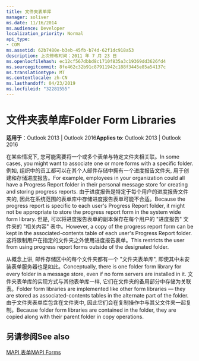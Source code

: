 ```yaml
---
title: 文件夹表单库
manager: soliver
ms.date: 11/16/2014
ms.audience: Developer
localization_priority: Normal
api_type:
- COM
ms.assetid: 62b7480e-b3eb-45fb-b74d-62f1dc918a53
description: 上次修改时间：2011 年 7 月 23 日
ms.openlocfilehash: ec12cf567dbbd8c1710f835a3c19369dd3626fd4
ms.sourcegitcommit: 8fe462c32b91c87911942c188f3445e85a54137c
ms.translationtype: MT
ms.contentlocale: zh-CN
ms.lasthandoff: 04/23/2019
ms.locfileid: "32281555"
---
```

# <a name="folder-form-libraries"></a><span data-ttu-id="52b94-103">文件夹表单库</span><span class="sxs-lookup"><span data-stu-id="52b94-103">Folder Form Libraries</span></span>

  
  
<span data-ttu-id="52b94-104">**适用于**：Outlook 2013 | Outlook 2016</span><span class="sxs-lookup"><span data-stu-id="52b94-104">**Applies to**: Outlook 2013 | Outlook 2016</span></span> 
  
<span data-ttu-id="52b94-105">在某些情况下, 您可能需要将一个或多个表单与特定文件夹相关联。</span><span class="sxs-lookup"><span data-stu-id="52b94-105">In some cases, you might want to associate one or more forms with a specific folder.</span></span> <span data-ttu-id="52b94-106">例如, 组织中的员工都可以在其个人邮件存储中拥有一个进度报告文件夹, 用于创建和存储进度报告。</span><span class="sxs-lookup"><span data-stu-id="52b94-106">For example, employees in your organization could all have a Progress Report folder in their personal message store for creating and storing progress reports.</span></span> <span data-ttu-id="52b94-107">由于进度报告是特定于每个用户的进度报告文件夹的, 因此在系统范围的表单库中存储进度报告表单可能不合适。</span><span class="sxs-lookup"><span data-stu-id="52b94-107">Because the progress report is specific to each user's Progress Report folder, it might not be appropriate to store the progress report form in the system wide form library.</span></span> <span data-ttu-id="52b94-108">但是, 可以将进度报告表单的副本保存在每个用户的 "进度报告" 文件夹的 "相关内容" 表中。</span><span class="sxs-lookup"><span data-stu-id="52b94-108">However, a copy of the progress report form can be kept in the associated-contents table of each user's Progress Report folder.</span></span> <span data-ttu-id="52b94-109">这将限制用户在指定的文件夹之外使用进度报告表单。</span><span class="sxs-lookup"><span data-stu-id="52b94-109">This restricts the user from using progress report forms outside of the designated folder.</span></span>
  
<span data-ttu-id="52b94-110">从概念上讲, 邮件存储区中的每个文件夹都有一个 "文件夹表单库", 即使其中未安装表单服务器也是如此。</span><span class="sxs-lookup"><span data-stu-id="52b94-110">Conceptually, there is one folder form library for every folder in a message store, even if no form servers are installed in it.</span></span> <span data-ttu-id="52b94-111">文件夹表单库的实现方式与其他表单库一样, 它们在文件夹的备用部分中存储为关联表。</span><span class="sxs-lookup"><span data-stu-id="52b94-111">Folder form libraries are implemented like other form libraries — they are stored as associated-contents tables in the alternate part of the folder.</span></span> <span data-ttu-id="52b94-112">由于文件夹表单库包含在文件夹中, 因此它们会在复制操作中与其父文件夹一起复制。</span><span class="sxs-lookup"><span data-stu-id="52b94-112">Because folder form libraries are contained in the folder, they are copied along with their parent folder in copy operations.</span></span>
  
## <a name="see-also"></a><span data-ttu-id="52b94-113">另请参阅</span><span class="sxs-lookup"><span data-stu-id="52b94-113">See also</span></span>



[<span data-ttu-id="52b94-114">MAPI 表单</span><span class="sxs-lookup"><span data-stu-id="52b94-114">MAPI Forms</span></span>](mapi-forms.md)


